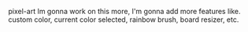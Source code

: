 pixel-art
Im gonna work on this more, I'm gonna add more features like. custom color, current color selected, rainbow brush, board resizer, etc. 
